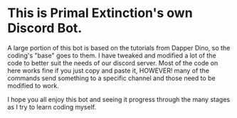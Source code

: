 # This is Primal Extinction's own Discord Bot. 
A large portion of this bot is based on the tutorials from Dapper Dino, so the coding's "base" goes to them. I have tweaked and modified a lot of the code to better suit the needs of our discord server. 
Most of the code on here works fine if you just copy and paste it, HOWEVER! many of the commands send something to a specific channel and those need to be modified to work.

I hope you all enjoy this bot and seeing it progress through the many stages as I try to learn coding myself. 
